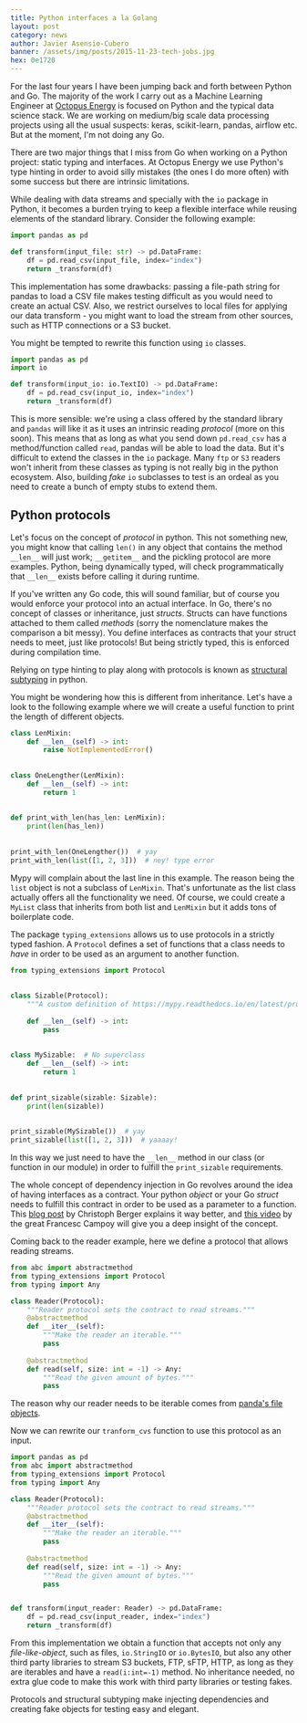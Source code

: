 ```yaml
---
title: Python interfaces a la Golang
layout: post
category: news
author: Javier Asensio-Cubero 
banner: /assets/img/posts/2015-11-23-tech-jobs.jpg
hex: 0e1720
---
```


For the last four years I have been jumping back and forth between Python and Go.
The majority of the work I carry out as a Machine Learning Engineer at [Octopus
Energy](https://octopus.energy/) is focused on Python and the typical
data science stack. We are working on medium/big scale data processing projects
using all the usual suspects: keras, scikit-learn, pandas, airflow etc. But at
the moment, I'm not doing any Go. 

There are two major things that I miss from Go when working on a Python project:
static typing and interfaces. At Octopus Energy we use Python's type
hinting in order to avoid silly mistakes (the ones I do more
often) with some success but there are intrinsic limitations. 

While dealing with data streams and specially with the `io` package in Python,
it becomes a burden trying to keep a flexible interface while reusing elements
of the standard library. Consider the following example:

```python
import pandas as pd

def transform(input_file: str) -> pd.DataFrame:
    df = pd.read_csv(input_file, index="index")
    return _transform(df)
```

This implementation has some drawbacks: passing a file-path string for
pandas to load a CSV file makes testing difficult as you would need to create an
actual CSV. Also, we restrict ourselves to local files for applying our data
transform - you might want to load the stream from other sources, such as HTTP
connections or a S3 bucket. 

You might be tempted to rewrite this function using `io` classes. 

```python
import pandas as pd
import io

def transform(input_io: io.TextIO) -> pd.DataFrame:
    df = pd.read_csv(input_io, index="index")
    return _transform(df)
```

This is more sensible: we're using a class offered by the standard library and
`pandas` will like it as it uses an intrinsic reading _protocol_ (more on this
soon). This means that as long as what you send down `pd.read_csv` has a
method/function called `read`, pandas will be able to load the data. But it's
difficult to extend the classes in the `io` package.
Many `ftp` or `S3` readers won't inherit from these classes
as typing is not really big in the python ecosystem. Also, building _fake_ `io`
subclasses to test is an ordeal as you need to create a bunch of empty stubs to
extend them.

##  Python protocols

Let's focus on the concept of _protocol_ in python. This not something new, you
might know that calling `len()` in any object that contains the method `__len__`
will just work; `__getitem__`  and the pickling protocol are more examples.
Python, being dynamically typed, will check programmatically that `__len__` exists
before calling it during runtime. 

If you've written any Go code, this will sound familiar, but of course you would
enforce your protocol into an actual interface. In Go, there's no concept of
classes or inheritance, just _structs_. Structs can have functions attached
to them called _methods_ (sorry the nomenclature makes the comparison a bit
messy). You define interfaces as contracts that your struct needs to meet, just
like protocols! But being strictly typed, this is enforced during compilation
time. 

Relying on type hinting to play along with protocols is known as [structural
subtyping](https://www.python.org/dev/peps/pep-0544/) in python.

You might be wondering how this is different from inheritance. Let's have a look
to the following example where we will create a useful function to print the
length of different objects.

```python
class LenMixin:                                        
    def __len__(self) -> int:                          
        raise NotImplementedError()                    
                                                       
                                                       
class OneLengther(LenMixin):                           
    def __len__(self) -> int:                          
        return 1                                       
                                                       
                                                       
def print_with_len(has_len: LenMixin):                 
    print(len(has_len))                                
                                                       
                                                       
print_with_len(OneLengther())  # yay                   
print_with_len(list([1, 2, 3]))  # ney! type error     
```

Mypy will complain about the last line in this example. The reason being the
`list` object is not a subclass of `LenMixin`. That's unfortunate as the list
class actually offers all the functionality we need. Of course, we could create
a `MyList` class that inherits from both list and `LenMixin` but it adds tons of
boilerplate code.

The package `typing_extensions` allows us to use protocols in a strictly typed
fashion. A `Protocol` defines a set of functions that a class needs to _have_ in
order to be used as an argument to another function. 
```python
from typing_extensions import Protocol                                                                        
                                                                                                              
                                                                                                              
class Sizable(Protocol):                                                                                      
    """A custom definition of https://mypy.readthedocs.io/en/latest/protocols.html#sized """                  
                                                                                                              
    def __len__(self) -> int:                                                                                 
        pass                                                                                                  
                                                                                                              
                                                                                                              
class MySizable:  # No superclass                                                                             
    def __len__(self) -> int:                                                                                 
        return 1                                                                                              
                                                                                                              
                                                                                                              
def print_sizable(sizable: Sizable):                                                                          
    print(len(sizable))                                                                                       
                                                                                                              
                                                                                                              
print_sizable(MySizable())  # yay                                                                             
print_sizable(list([1, 2, 3]))  # yaaaay!                                                                     
```

In this way we just need to have the `__len__` method in our class (or function
in our module) in order to fulfill the `print_sizable` requirements. 

The whole concept of dependency injection in Go revolves around the idea of
having interfaces as a contract. Your python _object_ or your Go _struct_ needs
to fulfill this contract in order to be used as a parameter to a function. This
[blog post](https://appliedgo.net/di/) by Christoph Berger explains it way
better, and [this video](https://www.youtube.com/watch%3Fv%3DifBUfIb7kdo) by the
great Francesc Campoy will give you a deep insight of the concept.

Coming back to the reader example, here we define a protocol that allows reading
streams.
```python
from abc import abstractmethod
from typing_extensions import Protocol
from typing import Any

class Reader(Protocol):
    """Reader protocol sets the contract to read streams."""
    @abstractmethod
    def __iter__(self):
        """Make the reader an iterable."""
        pass
    
    @abstractmethod
    def read(self, size: int = -1) -> Any:
        """Read the given amount of bytes."""
        pass
```

The reason why our reader needs to be iterable comes from [panda's file
objects](https://github.com/pandas-dev/pandas/blob/master/pandas/core/dtypes/inference.py%23L194).

Now we can rewrite our `tranform_cvs` function to use this protocol as an input.

```python
import pandas as pd
from abc import abstractmethod
from typing_extensions import Protocol
from typing import Any

class Reader(Protocol):
    """Reader protocol sets the contract to read streams."""
    @abstractmethod
    def __iter__(self):
        """Make the reader an iterable."""
        pass
    
    @abstractmethod
    def read(self, size: int = -1) -> Any:
        """Read the given amount of bytes."""
        pass


def transform(input_reader: Reader) -> pd.DataFrame:
    df = pd.read_csv(input_reader, index="index")
    return _transform(df)

```
From this implementation we obtain a function that accepts not only any
_file-like-object_, such as files, `io.StringIO` or `io.BytesIO`, but also any
other third party libraries to stream S3 buckets, FTP, sFTP, HTTP, as long as
they are iterables and have a `read(i:int=-1)` method. No inheritance needed, no
extra glue code to make this work with third party libraries or testing fakes.

Protocols and structural subtyping make injecting dependencies and creating fake
objects for testing easy and elegant.
